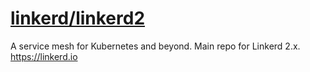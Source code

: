 # [linkerd/linkerd2](https://github.com/linkerd/linkerd2)

A service mesh for Kubernetes and beyond. Main repo for Linkerd 2.x. <https://linkerd.io>
